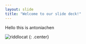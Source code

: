 ```yaml
---
layout: slide
title: "Welcome to our slide deck!"
---
```


Hello this is antoniachen

![riddlocat](https://octodex.github.com/images/riddlocat.png)
{: .center}
